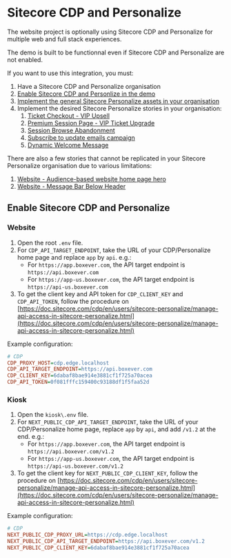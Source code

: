 # Sitecore CDP and Personalize

The website project is optionally using Sitecore CDP and Personalize for multiple web and full stack experiences.

The demo is built to be functionnal even if Sitecore CDP and Personalize are not enabled.

If you want to use this integration, you must:

1. Have a Sitecore CDP and Personalize organisation
2. [Enable Sitecore CDP and Personlize in the demo](#enable-sitecore-cdp-and-personalize)
3. [Implement the general Sitecore Personalize assets in your organisation](stories/general.md)
4. Implement the desired Sitecore Personalize stories in your organisation:
   1. [Ticket Checkout - VIP Upsell](stories/ticket-checkout-vip-upsell.md)
   2. [Premium Session Page - VIP Ticket Upgrade](stories/premium-session-page-vip-ticket-upgrade.md)
   3. [Session Browse Abandonment](stories/session-browse-abandonment.md)
   4. [Subscribe to update emails campaign](stories/subscribe-to-update-emails-campaign.md)
   5. [Dynamic Welcome Message](stories/dynamic-welcome-message.md)

There are also a few stories that cannot be replicated in your Sitecore Personalize organisation due to various limitations:

1. [Website - Audience-based website home page hero](stories/website-audience-based-website-home-page-hero.md)
2. [Website - Message Bar Below Header](stories/website-message-bar-below-header.md)

## Enable Sitecore CDP and Personalize

### Website

1. Open the root `.env` file.
2. For `CDP_API_TARGET_ENDPOINT`, take the URL of your CDP/Personalize home page and replace `app` by `api`. e.g.:
   - For `https://app.boxever.com`, the API target endpoint is `https://api.boxever.com`
   - For `https://app-us.boxever.com`, the API target endpoint is `https://api-us.boxever.com`
3. To get the client key and API token for `CDP_CLIENT_KEY` and `CDP_API_TOKEN`, follow the procedure on [https://doc.sitecore.com/cdp/en/users/sitecore-personalize/manage-api-access-in-sitecore-personalize.html](https://doc.sitecore.com/cdp/en/users/sitecore-personalize/manage-api-access-in-sitecore-personalize.html)

Example configuration:

```ini
# CDP
CDP_PROXY_HOST=cdp.edge.localhost
CDP_API_TARGET_ENDPOINT=https://api.boxever.com
CDP_CLIENT_KEY=6dabaf8bae914e3881cf1f725a70acea
CDP_API_TOKEN=0f081fffc159400c93188df1f5faa52d
```

### Kiosk

1. Open the `kiosk\.env` file.
2. For `NEXT_PUBLIC_CDP_API_TARGET_ENDPOINT`, take the URL of your CDP/Personalize home page, replace `app` by `api`, and add `/v1.2` at the end. e.g.:
   - For `https://app.boxever.com`, the API target endpoint is `https://api.boxever.com/v1.2`
   - For `https://app-us.boxever.com`, the API target endpoint is `https://api-us.boxever.com/v1.2`
3. To get the client key for `NEXT_PUBLIC_CDP_CLIENT_KEY`, follow the procedure on [https://doc.sitecore.com/cdp/en/users/sitecore-personalize/manage-api-access-in-sitecore-personalize.html](https://doc.sitecore.com/cdp/en/users/sitecore-personalize/manage-api-access-in-sitecore-personalize.html)

Example configuration:

```ini
# CDP
NEXT_PUBLIC_CDP_PROXY_URL=https://cdp.edge.localhost
NEXT_PUBLIC_CDP_API_TARGET_ENDPOINT=https://api.boxever.com/v1.2
NEXT_PUBLIC_CDP_CLIENT_KEY=6dabaf8bae914e3881cf1f725a70acea
```